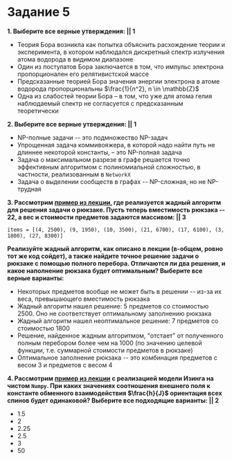 # Задание 5

**1. Выберите все верные утверждения: || 1**

- Теория Бора возникла как попытка объяснить расхождение теории и эксперимента, в котором наблюдался дискретный спектр излучения атома водорода в видимом диапазоне
- Один из постулатов Бора заключается в том, что импульс электрона пропорционален его релятивистской массе
- Предсказанные теорией Бора значения энергии электрона в атоме водорода пропорциональны $\frac{1}{n^2}, n \in \mathbb{Z}$
- Одна из слабостей теории Бора – в том, что уже для атома гелия наблюдаемый спектр не согласуется с предсказанным теоретически

**2. Выберите все верные утверждения: || 1**

- NP-полные задачи -- это подмножество NP-задач
- Упрощенная задача коммивояжера, в которой надо найти путь не длиннее некоторой константы, – это NP-полная задача
- Задача о максимальном разрезе в графе решается точно эффективным алгоритмом с полиномиальной сложностью, в частности, реализованным в `NetworkX`
- Задача о выделении сообществ в графах -- NP-сложная, но не NP-трудная


**3. Рассмотрим [пример из лекции](https://semyonsinchenko.github.io/qmlcourse/_build/html/book/problemsblock/copt.html#id12), где реализуется жадный алгоритм для решения задачи о рюкзаке. Пусть теперь вместимость рюкзака -- 22, а вес и стоимости предметов задаются массивом: || 3**

	items = [(4, 2500), (9, 1950), (10, 3500), (21, 6700), (17, 6100), (3, 1800), (27, 8300)]

**Реализуйте жадный алгоритм, как описано в лекции (в-общем, ровно тот же код сойдет), а также найдите точное решение задачи о рюкзаке с помощью полного перебора. Отличаются ли два решения, и какое наполнение рюкзака будет оптимальным? Выберите все верные варианты:**

- Некоторых предметов вообще не может быть в решении -- из-за их веса, превышающего вместимость рюкзака
- Жадный алгоритм нашел решение: 5 предметов со стоимостью 2500. Оно не соответствует оптимальному заполнению рюкзака
- Жадный алгоритм нашел неоптимальное решение: 7 предметов со стоимостью 1800
- Решение, найденное жадным алгоритмом, "отстает" от полученного полным перебором более чем на 1000 (по значению целевой функции, т.е. суммарной стоимости предметов в рюкзаке)
- Оптимальное заполнение рюкзака -- это комбинация предметов с весом 3 и предметов с весом 4


**4. Рассмотрим [пример из лекции](https://semyonsinchenko.github.io/qmlcourse/_build/html/book/problemsblock/ising.html#numpy) с реализацией модели Изинга на чистом `Numpy`. При каких значениях соотношения внешнего поля к константе обменного взаимодействия $\frac{h}{J}$ ориентация всех спинов будет одинаковой? Выберите все подходящие варианты: || 2**

- 1.5
- 2
- 2.25
- 2.5
- 3
- 50
